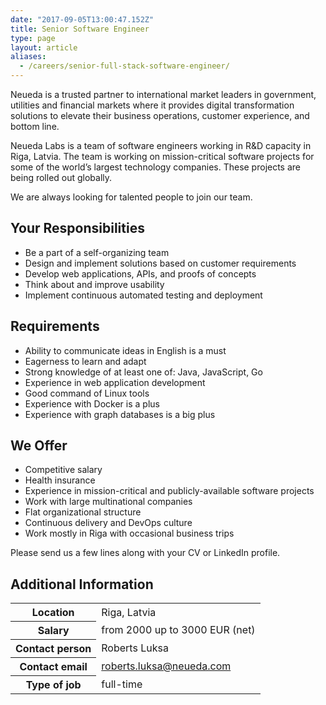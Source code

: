 ```yaml
---
date: "2017-09-05T13:00:47.152Z"
title: Senior Software Engineer
type: page
layout: article
aliases:
  - /careers/senior-full-stack-software-engineer/
---
```


Neueda is a trusted partner to international market leaders in government, utilities and financial markets where it provides digital transformation solutions to elevate their business operations, customer experience, and bottom line.

Neueda Labs is a team of software engineers working in R&D capacity in Riga, Latvia. The team is working on mission-critical software projects for some of the world’s largest technology companies. These projects are being rolled out globally.

We are always looking for talented people to join our team.

## Your Responsibilities

- Be a part of a self-organizing team
- Design and implement solutions based on customer requirements
- Develop web applications, APIs, and proofs of concepts
- Think about and improve usability
- Implement continuous automated testing and deployment

## Requirements

- Ability to communicate ideas in English is a must
- Eagerness to learn and adapt
- Strong knowledge of at least one of: Java, JavaScript, Go
- Experience in web application development 
- Good command of Linux tools
- Experience with Docker is a plus
- Experience with graph databases is a big plus

## We Offer

- Competitive salary
- Health insurance
- Experience in mission-critical and publicly-available software projects
- Work with large multinational companies
- Flat organizational structure
- Continuous delivery and DevOps culture
- Work mostly in Riga with occasional business trips

Please send us a few lines along with your CV or LinkedIn profile.

## Additional Information

<table class="table table-bordered">
<tr><th>Location</th><td>Riga, Latvia</td></tr>
<tr><th>Salary</th><td>from 2000 up to 3000 EUR (net)</td></tr>
<tr><th>Contact person</th><td>Roberts Luksa</td></tr>
<tr><th>Contact email</th><td><a href="mailto:roberts.luksa@neueda.com">roberts.luksa@neueda.com</a></td></tr>
<tr><th>Type of job</th><td>full-time</td></tr>
</table>
